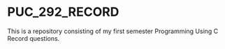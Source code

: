 # PUC_292_RECORD
This is a repository consisting of my first semester Programming Using C Record questions.
